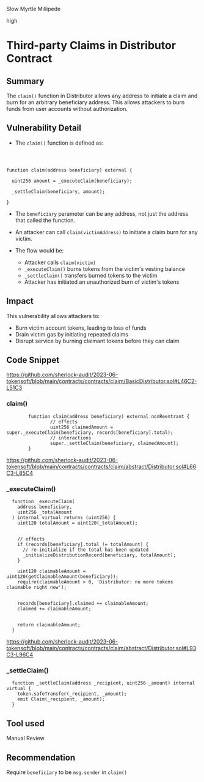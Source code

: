 Slow Myrtle Millipede

high

# Third-party Claims in Distributor Contract

## Summary
The ```claim()``` function in Distributor allows any address to initiate a claim and burn for an arbitrary beneficiary address. This allows attackers to burn funds from user accounts without authorization.

## Vulnerability Detail

- The ```claim()``` function is defined as:
```solidity



function claim(address beneficiary) external {

  uint256 amount = _executeClaim(beneficiary);
  
  _settleClaim(beneficiary, amount);

}
```
- The ```beneficiary``` parameter can be any address, not just the address that called the function.

- An attacker can call ```claim(victimAddress)``` to initiate a claim burn for any victim.

- The flow would be:
   - Attacker calls ```claim(victim)```
   - ```_executeClaim()``` burns tokens from the victim's vesting balance
   - ```_settleClaim()``` transfers burned tokens to the victim
   - Attacker has initiated an unauthorized burn of victim's tokens


## Impact

This vulnerability allows attackers to:
- Burn victim account tokens, leading to loss of funds
- Drain victim gas by initiating repeated claims
- Disrupt service by burning claimant tokens before they can claim

## Code Snippet

https://github.com/sherlock-audit/2023-06-tokensoft/blob/main/contracts/contracts/claim/BasicDistributor.sol#L46C2-L51C3

### claim()
```solidity
        function claim(address beneficiary) external nonReentrant {
                // effects
                uint256 claimedAmount = super._executeClaim(beneficiary, records[beneficiary].total);
                // interactions
                super._settleClaim(beneficiary, claimedAmount);
        }
```

https://github.com/sherlock-audit/2023-06-tokensoft/blob/main/contracts/contracts/claim/abstract/Distributor.sol#L66C3-L85C4

### _executeClaim()
```solidity
  function _executeClaim(
    address beneficiary,
    uint256 _totalAmount
  ) internal virtual returns (uint256) {
    uint120 totalAmount = uint120(_totalAmount);


    // effects
    if (records[beneficiary].total != totalAmount) {
      // re-initialize if the total has been updated
      _initializeDistributionRecord(beneficiary, totalAmount);
    }
    
    uint120 claimableAmount = uint120(getClaimableAmount(beneficiary));
    require(claimableAmount > 0, 'Distributor: no more tokens claimable right now');


    records[beneficiary].claimed += claimableAmount;
    claimed += claimableAmount;


    return claimableAmount;
  }
```

https://github.com/sherlock-audit/2023-06-tokensoft/blob/main/contracts/contracts/claim/abstract/Distributor.sol#L93C3-L96C4

### _settleClaim()
```solidity
  function _settleClaim(address _recipient, uint256 _amount) internal virtual {
    token.safeTransfer(_recipient, _amount);
    emit Claim(_recipient, _amount);
  }
```

## Tool used

Manual Review

## Recommendation

Require ```beneficiary``` to be ```msg.sender``` in ```claim()```

